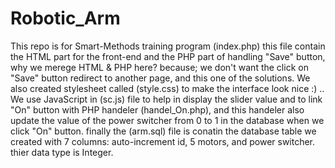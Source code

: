 # Robotic_Arm
This repo is for Smart-Methods training program
(index.php) this file contain the HTML part for the front-end and the PHP part of handling "Save" button, why we merege HTML & PHP here? because; we don't want the click on "Save" button redirect to another page, and this one of the solutions. We also created stylesheet called (style.css) to make the interface look nice :) .. We use JavaScript in (sc.js) file to help in display the slider value and to link "On" button with PHP handeler (handel_On.php), and this handeler also update the value of the power switcher from 0 to 1 in the database when we click "On" button. finally the (arm.sql) file is conatin the database table we created with 7 columns: auto-increment id, 5 motors, and power switcher. thier data type is Integer.
